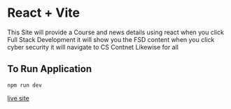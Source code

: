 # React + Vite

This Site will provide a Course and news details using react when you click Full Stack Development it will show you the FSD content when you click cyber security it will navigate to CS Contnet Likewise for all

## To Run Application
`
npm run dev
`

[live site](https://precious-dusk-5dafcf.netlify.app/)